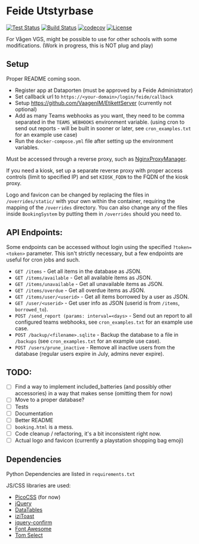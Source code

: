 # Feide Utstyrbase
[![Test Status](https://img.shields.io/github/actions/workflow/status/sondregronas/FeideUtstyrbase/CI.yml?label=tests)](https://github.com/sondregronas/FeideUtstyrbase)
[![Build Status](https://img.shields.io/github/actions/workflow/status/sondregronas/FeideUtstyrbase/release.yml?branch=main)](https://github.com/sondregronas/FeideUtstyrbase/pkgs/container/feideutstyrbase)
[![codecov](https://codecov.io/gh/sondregronas/FeideUtstyrbase/branch/main/graph/badge.svg?token=JNLY5WWC3X)](https://codecov.io/gh/sondregronas/FeideUtstyrbase)
[![License](https://img.shields.io/github/license/sondregronas/FeideUtstyrbase)](https://github.com/sondregronas/FeideUtstyrbase/blob/main/LICENSE)

For Vågen VGS, might be possible to use for other schools with some modifications. (Work in progress, this is NOT plug and play)

## Setup
Proper README coming soon.

- Register app at Dataporten (must be approved by a Feide Administrator)
- Set callback url to `https://<your-domain>/login/feide/callback`
- Setup https://github.com/VaagenIM/EtikettServer (currently not optional)
- Add as many Teams webhooks as you want, they need to be comma separated in the `TEAMS_WEBHOOKS` environment variable. (using cron to send out reports - will be built in sooner or later, see `cron_examples.txt` for an example use case)
- Run the `docker-compose.yml` file after setting up the environment variables.

Must be accessed through a reverse proxy, such as [NginxProxyManager](https://nginxproxymanager.com/).

If you need a kiosk, set up a separate reverse proxy with proper access controls (limit to specified IP) and set `KIOSK_FQDN` to the FQDN of the kiosk proxy.

Logo and favicon can be changed by replacing the files in `/overrides/static/` with your own within the container, requiring the mapping of the `/overrides` directory. You can also change any of the files inside `BookingSystem` by putting them in `/overrides` should you need to.

## API Endpoints:
Some endpoints can be accessed without login using the specified `?token=<token>` parameter. This isn't strictly necessary, but a few endpoints are useful for cron jobs and such.

- `GET /items` - Get all items in the database as JSON.
- `GET /items/available` - Get all available items as JSON.
- `GET /items/unavailable` - Get all unavailable items as JSON.
- `GET /items/overdue` - Get all overdue items as JSON.
- `GET /items/user/<userid>` - Get all items borrowed by a user as JSON.
- `GET /user/<userid>` - Get user info as JSON (userid is from `/items`, `borrowed_to`).
- `POST /send_report (params: interval=<days>` - Send out an report to all configured teams webhooks, see `cron_examples.txt` for an example use case.
- `POST /backup/<filename>.sqlite` - Backup the database to a file in `/backups` (see `cron_examples.txt` for an example use case).
- `POST /users/prune_inactive` - Remove all inactive users from the database (regular users expire in July, admins never expire).

## TODO:
- [ ] Find a way to implement included_batteries (and possibly other accessories) in a way that makes sense (omitting them for now)
- [ ] Move to a proper database?
- [ ] Tests
- [ ] Documentation
- [ ] Better README
- [ ] `booking.html` is a mess.
- [ ] Code cleanup / refactoring, it's a bit inconsistent right now.
- [ ] Actual logo and favicon (currently a playstation shopping bag emoji)

## Dependencies
Python Dependencies are listed in `requirements.txt`

JS/CSS libraries are used:

- [PicoCSS](https://picocss.com/) (for now)
- [jQuery](https://jquery.com/)
- [DataTables](https://datatables.net/)
- [iziToast](https://izitoast.marcelodolza.com/)
- [jquery-confirm](https://craftpip.github.io/jquery-confirm/)
- [Font Awesome](https://fontawesome.com/)
- [Tom Select](https://tom-select.js.org/)
